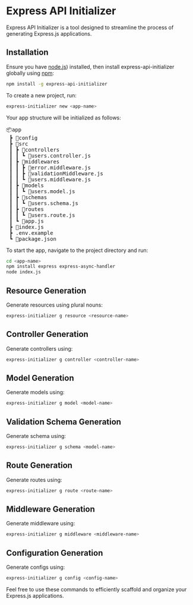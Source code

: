 # Express API Initializer

Express API Initializer is a tool designed to streamline the process of generating Express.js applications.

## Installation

Ensure you have [node.js](https://nodejs.org/)) installed, then install express-api-initializer globally using [npm](https://www.npmjs.com/):

```bash
npm install -g express-api-initializer
```

To create a new project, run:

```bash
express-initializer new <app-name>
```

Your app structure will be initialized as follows:

<pre>
📦app
 ┣ 📂config
 ┣ 📂src
 ┃ ┣ 📂controllers
 ┃ ┃ ┗ 📜users.controller.js
 ┃ ┣ 📂middlewares
 ┃ ┃ ┣ 📜error.middleware.js
 ┃ ┃ ┣ 📜validationMiddleware.js
 ┃ ┃ ┗ 📜users.middleware.js
 ┃ ┣ 📂models
 ┃ ┃ ┗ 📜users.model.js
 ┃ ┣ 📂schemas
 ┃ ┃ ┗ 📜users.schema.js
 ┃ ┣ 📂routes
 ┃ ┃ ┗ 📜users.route.js
 ┃ ┗ 📜app.js
 ┣ 📜index.js
 ┣ .env.example
 ┗ 📜package.json
</pre>

To start the app, navigate to the project directory and run:

```bash
cd <app-name>
npm install express express-async-handler
node index.js
```

## Resource Generation

Generate resources using plural nouns:

```bash
express-initializer g resource <resource-name>
```

## Controller Generation

Generate controllers using:

```bash
express-initializer g controller <controller-name>
```

## Model Generation

Generate models using:

```bash
express-initializer g model <model-name>
```

## Validation Schema Generation

Generate schema using:

```bash
express-initializer g schema <model-name>
```

## Route Generation

Generate routes using:

```bash
express-initializer g route <route-name>
```

## Middleware Generation

Generate middleware using:

```bash
express-initializer g middleware <middleware-name>
```

## Configuration Generation

Generate configs using:

```bash
express-initializer g config <config-name>
```

Feel free to use these commands to efficiently scaffold and organize your Express.js applications.

